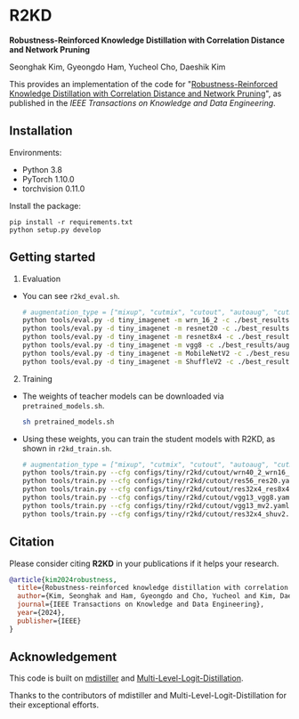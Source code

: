 
# R2KD
**Robustness-Reinforced Knowledge Distillation with Correlation Distance and Network Pruning**

Seonghak Kim, Gyeongdo Ham, Yucheol Cho, Daeshik Kim

This provides an implementation of the code for "[Robustness-Reinforced Knowledge Distillation with Correlation Distance and Network Pruning](https://doi.org/10.1109/TKDE.2024.3438074)", as published in the _IEEE Transactions on Knowledge and Data Engineering_.

## Installation

Environments:

- Python 3.8
- PyTorch 1.10.0
- torchvision 0.11.0

Install the package:

```
pip install -r requirements.txt
python setup.py develop
```

## Getting started

1. Evaluation

- You can see `r2kd_eval.sh`.


  ```bash
  # augmentation_type = ["mixup", "cutmix", "cutout", "autoaug", "cutmixpick"]
  python tools/eval.py -d tiny_imagenet -m wrn_16_2 -c ./best_results/augmentation_type/wrn402_wrn162_student_best
  python tools/eval.py -d tiny_imagenet -m resnet20 -c ./best_results/augmentation_type/res56_res20_student_best
  python tools/eval.py -d tiny_imagenet -m resnet8x4 -c ./best_results/augmentation_type/res32x4_res8x4_student_best
  python tools/eval.py -d tiny_imagenet -m vgg8 -c ./best_results/augmentation_type/vgg13_vgg8_student_best
  python tools/eval.py -d tiny_imagenet -m MobileNetV2 -c ./best_results/augmentation_type/vgg13_mv2_student_best
  python tools/eval.py -d tiny_imagenet -m ShuffleV2 -c ./best_results/augmentation_type/res32x4_shuv2_student_best
  ```


2. Training

- The weights of teacher models can be downloaded via `pretrained_models.sh`. 


  ```bash
  sh pretrained_models.sh
  ```


- Using these weights, you can train the student models with R2KD, as shown in `r2kd_train.sh`.


  ```bash
  # augmentation_type = ["mixup", "cutmix", "cutout", "autoaug", "cutmixpick"]
  python tools/train.py --cfg configs/tiny/r2kd/cutout/wrn40_2_wrn16_2.yaml --pruning -a augmentation_type
  python tools/train.py --cfg configs/tiny/r2kd/cutout/res56_res20.yaml --pruning -a augmentation_type
  python tools/train.py --cfg configs/tiny/r2kd/cutout/res32x4_res8x4.yaml --pruning -a augmentation_type
  python tools/train.py --cfg configs/tiny/r2kd/cutout/vgg13_vgg8.yaml --pruning -a augmentation_type
  python tools/train.py --cfg configs/tiny/r2kd/cutout/vgg13_mv2.yaml --pruning -a augmentation_type
  python tools/train.py --cfg configs/tiny/r2kd/cutout/res32x4_shuv2.yaml --pruning -a augmentation_type
  ```

## Citation

Please consider citing **R2KD** in your publications if it helps your research.

```bib
@article{kim2024robustness,
  title={Robustness-reinforced knowledge distillation with correlation distance and network pruning},
  author={Kim, Seonghak and Ham, Gyeongdo and Cho, Yucheol and Kim, Daeshik},
  journal={IEEE Transactions on Knowledge and Data Engineering},
  year={2024},
  publisher={IEEE}
}
```

## Acknowledgement

This code is built on [mdistiller](<https://github.com/megvii-research/mdistiller>) and [Multi-Level-Logit-Distillation](<https://github.com/Jin-Ying/Multi-Level-Logit-Distillation>).

Thanks to the contributors of mdistiller and Multi-Level-Logit-Distillation for their exceptional efforts.

